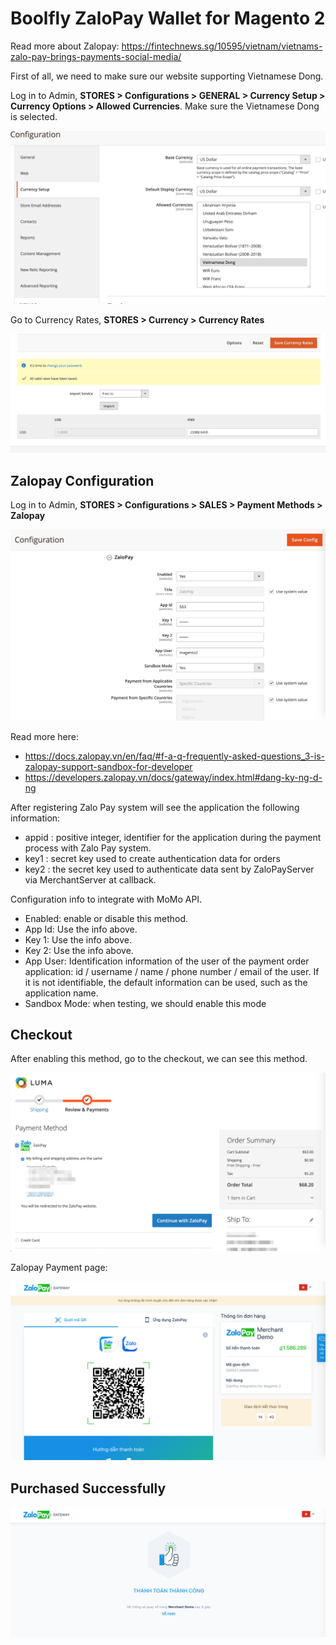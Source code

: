 # Boolfly ZaloPay Wallet for Magento 2

Read more about Zalopay: https://fintechnews.sg/10595/vietnam/vietnams-zalo-pay-brings-payments-social-media/

First of all, we need to make sure our website supporting Vietnamese Dong.

Log in to Admin, **STORES > Configurations > GENERAL > Currency Setup > Currency Options > Allowed Currencies**. Make sure the Vietnamese Dong is selected.

![Zalopay Wallet currency](https://github.com/boolfly/wiki/blob/master/magento/magento2/images/zalopay/zalopay-wallet-currency-01.png)

Go to Currency Rates, **STORES > Currency > Currency Rates**

![Zalopay Wallet currency](https://github.com/boolfly/wiki/blob/master/magento/magento2/images/zalopay/zalopay-currency-rates-01.png)

## Zalopay Configuration

Log in to Admin, **STORES > Configurations > SALES > Payment Methods > Zalopay**

![Zalopay Wallet Configuration](https://github.com/boolfly/wiki/blob/master/magento/magento2/images/zalopay/configuration_zalopay.png)

Read more here:

- https://docs.zalopay.vn/en/faq/#f-a-q-frequently-asked-questions_3-is-zalopay-support-sandbox-for-developer
- https://developers.zalopay.vn/docs/gateway/index.html#dang-ky-ng-d-ng

After registering Zalo Pay system will see the application the following information:
<ul>
  <li>appid : positive integer, identifier for the application during the payment process with Zalo Pay system.</li>
  <li>key1 : secret key used to create authentication data for orders </li>
  <li>key2 : the secret key used to authenticate data sent by ZaloPayServer via MerchantServer at callback.</li>
</ul>

Configuration info to integrate with MoMo API.
<ul>
   <li>Enabled: enable or disable this method.</li>
   <li>App Id: Use the info above.</li>
   <li>Key 1: Use the info above.</li>
   <li>Key 2: Use the info above.</li>
   <li>App User: Identification information of the user of the payment order application: id / username / name / phone number / email of the user. If it is not identifiable, the default information can be used, such as the application name.</li>
  <li>Sandbox Mode: when testing, we should enable this mode</li>
 </ul>
 
  ## Checkout
 After enabling this method, go to the checkout, we can see this method.
 
 ![Zalopay Wallet Checkout]( https://github.com/boolfly/wiki/blob/master/magento/magento2/images/zalopay/m2_checkout_zalopay.png)

 Zalopay Payment page:
 
 ![Zalopay Payment page](https://github.com/boolfly/wiki/blob/master/magento/magento2/images/zalopay/zalo_pay_scan_qr.png)
 
 ## Purchased Successfully
 
  ![Zalopay Payment page](https://github.com/boolfly/wiki/blob/master/magento/magento2/images/zalopay/zalopay_sucess_payment.png)
 
